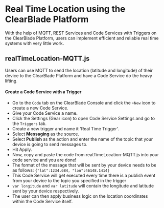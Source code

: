 # Real Time Location using the ClearBlade Platform

With the help of MQTT, REST Services and Code Services with Triggers on the ClearBlade Platform, users can implement efficient and reliable real time systems with very little work.

## realTimeLocation-MQTT.js

Users can use MQTT to send the location (latitude and longitude) of their device to the ClearBlade Platform and have a Code Service do the heavy lifting.

#### Create a Code Service with a Trigger
- Go to the ```Code``` tab on the ClearBlade Console and click the ```+New``` icon to create a new Code Service.
- Give your Code Service a name.
- Click the Settings (Gear icon) to open Code Service Settings and go to the ```Triggers``` tab.
- Create a new trigger and name it 'Real Time Trigger'.
- Select **Messaging** as the source.
- Select **Publish** as the action and enter the name of the topic that your device is going to send messages to.
- Hit Apply.
- Now, copy and paste the code from reatTimeLocation-MQTT.js into your code service and you are done!
- The format of the message that will be sent by your device needs to be as follows:
```{"lat":1234.684, "lon":46148.1414}```
- This Code Service will get executed every time there is a publish event from your device to the topic you specified in the trigger
- ```var longitude``` and ```var latitude``` will contain the longitude and latitude sent by your device respectively.
- The user can then apply business logic on the location coordinates within the Code Service itself.
